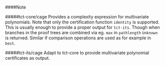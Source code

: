 ####Note

#####tct-core/cage
Provides a complexity expression for multivariate polynomials. Note that only the certification function `identity` is
supported. This is usually enough to provide a proper output for `tct-its`. Though when branches in the proof trees are
combined via eg. `max` in `pathlength` `Unknown` is returned. Similar if comparison operations are used as for example
in `best`.

#####tct-its/cage
Adapt to tct-core to provide multivariate polynomial certificates as output.

